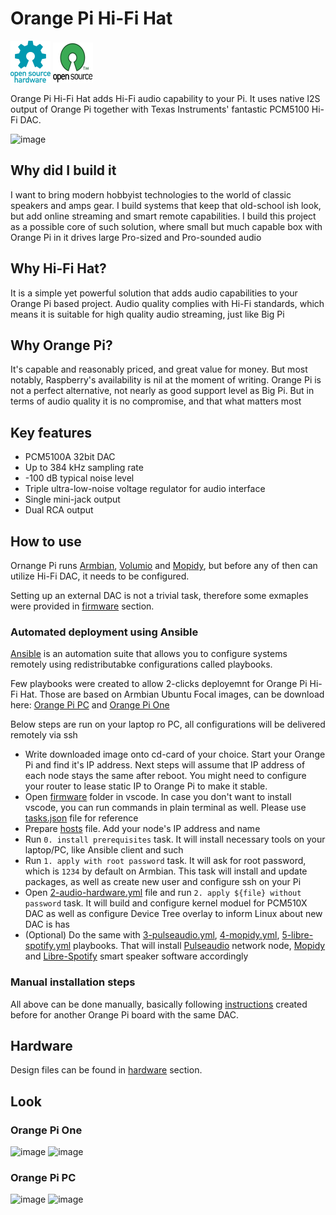 # Orange Pi Hi-Fi Hat

![Open Source Hardware](/doc/images/open-source-hardware-logo.png)
![Open Source Software](/doc/images/open-source-software-logo.png)

Orange Pi Hi-Fi Hat adds Hi-Fi audio capability to your Pi. It uses native I2S output of Orange Pi together with Texas Instruments' fantastic PCM5100 Hi-Fi DAC.

![image](https://user-images.githubusercontent.com/5459747/209653155-5d475646-525a-4f9a-a561-1d854e3b34ee.png)

## Why did I build it

I want to bring modern hobbyist technologies to the world of classic speakers and amps gear. I build systems that keep that old-school ish look, but add online streaming and smart remote capabilities. I build this project as a possible core of such solution, where small but much capable box with Orange Pi in it drives large Pro-sized and Pro-sounded audio

## Why Hi-Fi Hat?

It is a simple yet powerful solution that adds audio capabilities to your Orange Pi based project. Audio quality complies with Hi-Fi standards, which means it is suitable for high quality audio streaming, just like Big Pi

## Why Orange Pi?

It's capable and reasonably priced, and great value for money. But most notably, Raspberry's availability is nil at the moment of writing. Orange Pi is not a perfect alternative, not nearly as good support level as Big Pi. But in terms of audio quality it is no compromise, and that what matters most

## Key features

- PCM5100A 32bit DAC
- Up to 384 kHz sampling rate
- -100 dB typical noise level
- Triple ultra-low-noise voltage regulator for audio interface 
- Single mini-jack output
- Dual RCA output


## How to use

Ornange Pi runs [Armbian](https://www.armbian.com/), [Volumio](https://volumio.com/en/) and [Mopidy](https://mopidy.com/), but before any of then can utilize Hi-Fi DAC, it needs to be configured.

Setting up an external DAC is not a trivial task, therefore some exmaples were provided in [firmware](/firmware) section.

### Automated deployment using Ansible

[Ansible](https://www.ansible.com/) is an automation suite that allows you to configure systems remotely using redistributabke configurations called playbooks.

Few playbooks were created to allow 2-clicks deployemnt for Orange Pi Hi-Fi Hat. Those are based on Armbian Ubuntu Focal images, can be download here: [Orange Pi PC](https://imola.armbian.com/archive/orangepipc/archive/Armbian_21.02.1_Orangepipc_focal_current_5.10.12.img.xz) and [Orange Pi One](https://fi.mirror.armbian.de/archive/orangepione/archive/Armbian_21.02.1_Orangepione_focal_current_5.10.12.img.xz)

Below steps are run on your laptop ro PC, all configurations will be delivered remotely via ssh

- Write downloaded image onto cd-card of your choice. Start your Orange Pi and find it's IP address. Next steps will assume that IP address of each node stays the same after reboot. You might need to configure your router to lease static IP to Orange Pi to make it stable.
- Open [firmware](/firmware) folder in vscode. In case you don't want to install vscode, you can run commands in plain terminal as well. Please use [tasks.json](/firmware/.vscode/tasks.json) file for reference
- Prepare [hosts](/firmware/hosts) file. Add your node's IP address and name
- Run `0. install prerequisites` task. It will install necessary tools on your laptop/PC, like Ansible client and such
- Run `1. apply with root password` task. It will ask for root password, which is `1234` by default on Armbian. This task will install and update packages, as well as create new user and configure ssh on your Pi
- Open [2-audio-hardware.yml](/firmware/playbooks/2-audio-hardware.yml) file and run `2. apply ${file} without password` task. It will build and configure kernel moduel for PCM510X DAC as well as configure Device Tree overlay to inform Linux about new DAC is has
- (Optional) Do the same with [3-pulseaudio.yml](firmware/playbooks/3-pulseaudio.yml), [4-mopidy.yml](firmware/playbooks/4-mopidy.yml), [5-libre-spotify.yml](firmware/playbooks/5-libre-spotify.yml) playbooks. That will install [Pulseaudio](https://www.freedesktop.org/wiki/Software/PulseAudio/) network node, [Mopidy](https://mopidy.com/) and [Libre-Spotify](https://github.com/dtcooper/raspotify) smart speaker software accordingly


### Manual installation steps

All above can be done manually, basically following [instructions](https://hackaday.io/project/162373/instructions) created before for another Orange Pi board with the same DAC. 

## Hardware

Design files can be found in [hardware](/hardware) section.

## Look

### Orange Pi One

![image](https://user-images.githubusercontent.com/5459747/209653238-e1d93dc3-8c1f-4b69-94c1-c0ca967b8e86.png)
![image](https://user-images.githubusercontent.com/5459747/209653254-e99c16c2-5480-4c46-8801-a08646382ccb.png)

### Orange Pi PC

![image](https://user-images.githubusercontent.com/5459747/209653361-29e2cff6-6f71-405b-bc1e-7d4f22a72046.png)
![image](https://user-images.githubusercontent.com/5459747/209653386-3736780d-dade-45c7-b182-718f26f47ff5.png)
